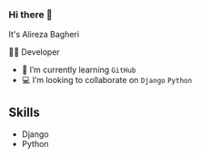 ### Hi there 👋
It's Alireza Bagheri

👨‍💻 Developer
- 🌱 I’m currently learning `GitHub`
- 💻 I’m looking to collaborate on `Django` `Python`

## Skills
- Django
- Python

<!--
**alireza-bagheri-dev/alireza-bagheri-dev** is a ✨ _special_ ✨ repository because its `README.md` (this file) appears on your GitHub profile.

Here are some ideas to get you started:

- 🔭 I’m currently working on ...
- 🌱 I’m currently learning ...
- 👯 I’m looking to collaborate on ...
- 🤔 I’m looking for help with ...
- 💬 Ask me about ...
- 📫 How to reach me: ...
- 😄 Pronouns: ...
- ⚡ Fun fact: ...
-->
